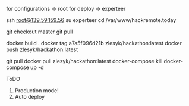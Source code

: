 
for configurations -> root
for deploy -> experteer

ssh root@139.59.159.56
su experteer
cd /var/www/hackremote.today

git checkout master 
git pull

docker build .
docker tag a7a5f096d21b zlesyk/hackathon:latest
docker push zlesyk/hackathon:latest


git pull
docker pull zlesyk/hackathon:latest
docker-compose kill
docker-compose up -d


ToDO

1. Production mode!
2. Auto deploy